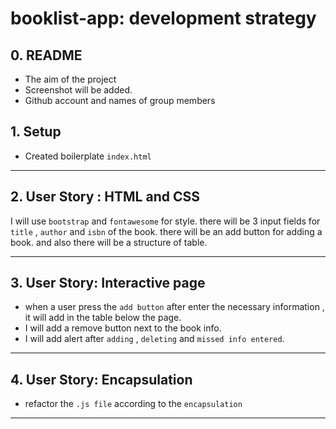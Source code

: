 # booklist-app: development strategy

## 0. README

* The aim of the project
* Screenshot will be added.
* Github account and names of group members


## 1. Setup

* Created boilerplate `index.html`
---------------------------------------------------------------------
## 2. User Story : HTML and CSS
I will use `bootstrap` and `fontawesome` for style. there will be 3 input fields for `title` , `author` and `isbn` of the book.
there will be an add button for adding a book. and also there will be a structure of table.

---------------------------------------------------------------
## 3. User Story: Interactive page

- when a user press the `add button` after enter the necessary information , it will add in the table below the page.
- I will add a remove button next to the book info.
- I will add alert after `adding` , `deleting` and `missed info entered`.


------------------------------------------------------

## 4. User Story: Encapsulation

* refactor the `.js file` according to the `encapsulation`
-------------------------







